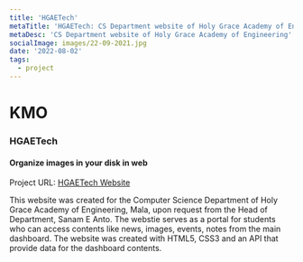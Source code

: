 ```yaml
---
title: 'HGAETech'
metaTitle: 'HGAETech: CS Department website of Holy Grace Academy of Engineering'
metaDesc: 'CS Department website of Holy Grace Academy of Engineering'
socialImage: images/22-09-2021.jpg
date: '2022-08-02'
tags:
  - project
---
```

# KMO
### HGAETech
#### Organize images in your disk in web

Project URL: [HGAETech Website](https://hgaetech.web.app/)

This website was created for the Computer Science Department of Holy Grace Academy of Engineering, Mala, upon request from the Head of Department, Sanam E Anto. The webstie serves as a portal for students who can access contents like news, images, events, notes from the main dashboard. The website was created with HTML5, CSS3 and an API that provide data for the dashboard contents. 
